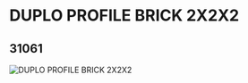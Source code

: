 # DUPLO PROFILE BRICK 2X2X2
## 31061
![DUPLO PROFILE BRICK 2X2X2](https://lc-www-live-s.legocdn.com/media/bricks/5/2/4100840.jpg)